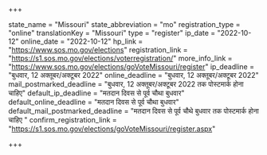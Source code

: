 +++

state_name = "Missouri"
state_abbreviation = "mo"
registration_type = "online"
translationKey = "Missouri"
type = "register"
ip_date = "2022-10-12"
online_date = "2022-10-12"
hp_link = "https://www.sos.mo.gov/elections"
registration_link = "https://s1.sos.mo.gov/elections/voterregistration/"
more_info_link = "https://www.sos.mo.gov/elections/goVoteMissouri/register"
ip_deadline = "बुधवार, 12 अक्तूबर/अक्टूबर 2022"
online_deadline = "बुधवार, 12 अक्तूबर/अक्टूबर 2022"
mail_postmarked_deadline = "बुधवार, 12 अक्तूबर/अक्टूबर 2022 तक पोस्टमार्क होना चाहिए"
default_ip_deadline = "मतदान दिवस से पूर्व चौथा बुधवार"
default_online_deadline = "मतदान दिवस से पूर्व चौथा बुधवार"
default_mail_postmarked_deadline = "मतदान दिवस से पूर्व चौथे बुधवार तक पोस्टमार्क होना चाहिए "
confirm_registration_link = "https://s1.sos.mo.gov/elections/goVoteMissouri/register.aspx"

+++